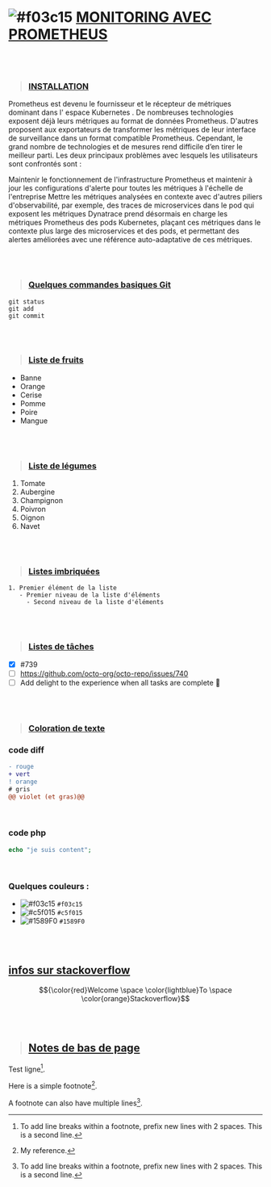 # ![#f03c15](https://placehold.co/15x15/f03c15/f03c15.png) [MONITORING AVEC PROMETHEUS](#)

<br/>
<br/>

> ### [INSTALLATION](#)

Prometheus est devenu le fournisseur et le récepteur de métriques dominant dans l' espace Kubernetes . De nombreuses technologies exposent déjà leurs métriques au format de données Prometheus. D'autres proposent aux exportateurs de transformer les métriques de leur interface de surveillance dans un format compatible Prometheus. Cependant, le grand nombre de technologies et de mesures rend difficile d’en tirer le meilleur parti. Les deux principaux problèmes avec lesquels les utilisateurs sont confrontés sont :

Maintenir le fonctionnement de l'infrastructure Prometheus et maintenir à jour les configurations d'alerte pour toutes les métriques à l'échelle de l'entreprise
Mettre les métriques analysées en contexte avec d'autres piliers d'observabilité, par exemple, des traces de microservices dans le pod qui exposent les métriques
Dynatrace prend désormais en charge les métriques Prometheus des pods Kubernetes, plaçant ces métriques dans le contexte plus large des microservices et des pods, et permettant des alertes améliorées avec une référence auto-adaptative de ces métriques.


<br/>
<br/>

> ### [Quelques commandes basiques Git](#)
```git
git status
git add
git commit
```

<br/>
<br/>

> ### [Liste de fruits](#)
- Banne
- Orange
- Cerise
- Pomme
- Poire
- Mangue

<br/>
<br/>


> ### [Liste de légumes](#)
1. Tomate
1. Aubergine
1. Champignon
1. Poivron
1. Oignon
1. Navet

<br/>
<br/>


> ### [Listes imbriquées](#)
```
1. Premier élément de la liste
   - Premier niveau de la liste d'éléments
     - Second niveau de la liste d'éléments
```

<br/>
<br/>

> ### [Listes de tâches](#)
- [x] #739
- [ ] https://github.com/octo-org/octo-repo/issues/740
- [ ] Add delight to the experience when all tasks are complete :tada:

<br/>
<br/>


> ### [Coloration de texte](#)
### code diff ###
```diff
- rouge
+ vert
! orange
# gris
@@ violet (et gras)@@
```

<br />

### code php ###
```php
echo "je suis content";
```

<br />

### Quelques couleurs : ###

- ![#f03c15](https://placehold.co/15x15/f03c15/f03c15.png) `#f03c15`
- ![#c5f015](https://placehold.co/15x15/c5f015/c5f015.png) `#c5f015`
- ![#1589F0](https://placehold.co/15x15/1589F0/1589F0.png) `#1589F0`


<br />
<br />



## [infos sur stackoverflow](https://stackoverflow.com/questions/11509830/how-to-add-color-to-githubs-readme-md-file)
$${\color{red}Welcome \space \color{lightblue}To \space \color{orange}Stackoverflow}$$

<br/>
<br/>

> ## [Notes de bas de page](#)

Test ligne[^2].


Here is a simple footnote[^1].

A footnote can also have multiple lines[^2].

[^1]: My reference.
[^2]: To add line breaks within a footnote, prefix new lines with 2 spaces.
  This is a second line.

  

